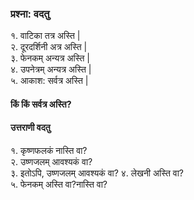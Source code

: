 
### प्रश्ना: वदतु  

१. वाटिका तत्र अस्ति |  
२. दूरदर्शिनी अत्र अस्ति |  
३. फेनकम् अन्यत्र अस्ति |  
४. उपनेत्रम् अन्यत्र अस्ति |  
५. आकाश: सर्वत्र अस्ति |

#### किं किं सर्वत्र अस्ति?

#### उत्तराणी वदतु 
१. कृष्णफलकं नास्ति वा?  
२. उष्णजलम् आवश्यकं वा?  
३. इतोऽपि, उष्णजलम् आवश्यकं वा?
४. लेखनी अस्ति वा?   
५. फेनकम् अस्ति वा?नास्ति वा?
